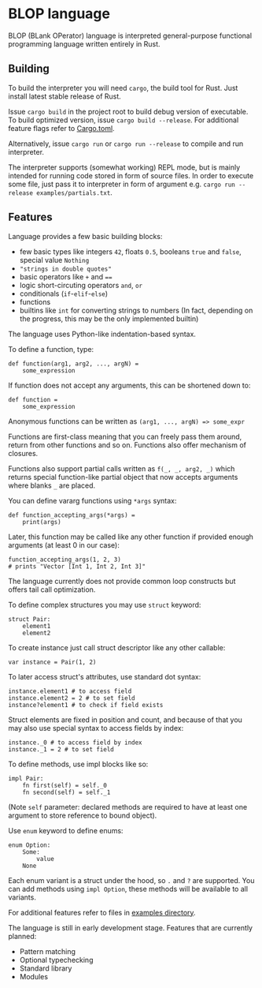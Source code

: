 # BLOP language

BLOP (BLank OPerator) language is interpreted general-purpose functional programming language written entirely in Rust.

## Building

To build the interpreter you will need `cargo`, the build tool for Rust. Just install latest stable release of Rust.

Issue `cargo build` in the project root to build debug version of executable. To build optimized version, issue `cargo build --release`. For additional feature flags refer to [Cargo.toml](Cargo.toml).

Alternatively, issue `cargo run` or `cargo run --release` to compile and run interpreter.

The interpreter supports (somewhat working) REPL mode, but is mainly intended for running code stored in form of source files. In order to execute some file, just pass it to interpreter in form of argument e.g. `cargo run --release examples/partials.txt`.

## Features

Language provides a few basic building blocks:

* few basic types like integers `42`, floats `0.5`, booleans `true` and `false`, special value `Nothing`
* `"strings in double quotes"`
* basic operators like `+` and `==`
* logic short-circuting operators `and`, `or`
* conditionals (`if`-`elif`-`else`)
* functions
* builtins like `int` for converting strings to numbers (In fact, depending on the progress, this may be the only implemented builtin)

The language uses Python-like indentation-based syntax.

To define a function, type:
```
def function(arg1, arg2, ..., argN) =
    some_expression
```
If function does not accept any arguments, this can be shortened down to:
```
def function =
    some_expression
```
Anonymous functions can be written as `(arg1, ..., argN) => some_expr`


Functions are first-class meaning that you can freely pass them around, return from other functions and so on. Functions also offer mechanism of closures.

Functions also support partial calls written as `f(_, _, arg2, _)` which returns special function-like partial object that now accepts arguments where blanks `_` are placed.

You can define vararg functions using `*args` syntax:
```
def function_accepting_args(*args) = 
    print(args)
```

Later, this function may be called like any other function if provided enough arguments (at least 0 in our case):
```
function_accepting_args(1, 2, 3)
# prints "Vector [Int 1, Int 2, Int 3]"
```

The language currently does not provide common loop constructs but offers tail call optimization.

To define complex structures you may use `struct` keyword:
```
struct Pair:
    element1
    element2
```
To create instance just call struct descriptor like any other callable: 
```
var instance = Pair(1, 2)
```
To later access struct's attributes, use standard dot syntax:
```
instance.element1 # to access field
instance.element2 = 2 # to set field
instance?element1 # to check if field exists
```
Struct elements are fixed in position and count, and because of that you may also use special syntax to access fields by index:
```
instance._0 # to access field by index
instance._1 = 2 # to set field
```

To define methods, use impl blocks like so:
```
impl Pair:
    fn first(self) = self._0
    fn second(self) = self._1
```
(Note `self` parameter: declared methods are required to have at least one argument to store reference to bound object).

Use `enum` keyword to define enums:

```
enum Option:
    Some:
        value
    None
```

Each enum variant is a struct under the hood, so `.` and `?` are supported. You can add methods using `impl Option`, these methods will be available to all variants.


For additional features refer to files in [examples directory](examples).

The language is still in early development stage. Features that are currently planned:
* Pattern matching
* Optional typechecking
* Standard library
* Modules

